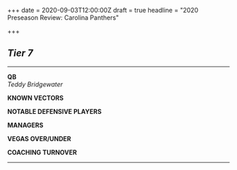+++
date = 2020-09-03T12:00:00Z
draft = true
headline = "2020 Preseason Review: Carolina Panthers"

+++
## _Tier 7_

***

**QB**  
_Teddy Bridgewater_

**KNOWN VECTORS**

**NOTABLE DEFENSIVE PLAYERS**

**MANAGERS**

**VEGAS OVER/UNDER**

**COACHING TURNOVER**

***